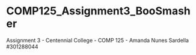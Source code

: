 # COMP125_Assignment3_BooSmasher
 Assignment 3 - Centennial College - COMP 125 - Amanda Nunes Sardella #301288044
